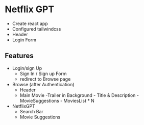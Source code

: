 # Netflix GPT

- Create react app
- Configured tailwindcss
- Header
- Login Form

## Features

- Login/sign Up
  - Sign In / Sign up Form
  - redirect to Browse page
- Browse (after Authentication)
  - Header
  - Main Movie
        -Trailer in Background
        - Title & Description
        - MovieSuggestions
            - MoviesList * N
- NetflixGPT
  - Search Bar
  - Movie Suggestions
